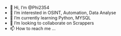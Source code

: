 - 👋 Hi, I’m @Phi2354
- 👀 I’m interested in OSINT, Automation, Data Analyse
- 🌱 I’m currently learning Python, MYSQL
- 💞️ I’m looking to collaborate on Scrappers
- 📫 How to reach me ...

<!---
Phi2354/Phi2354 is a ✨ special ✨ repository because its `README.md` (this file) appears on your GitHub profile.
You can click the Preview link to take a look at your changes.
--->

